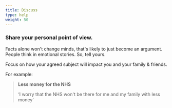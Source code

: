 ```yaml
---
title: Discuss
type: help
weight: 50
---
```


### Share your personal point of view.

Facts alone won't change minds, that's likely to just become an argument. People think in emotional stories. So, tell yours. 

Focus on how your agreed subject will impact you and your family & friends.

For example:

> **Less money for the NHS**
>
> ‘I worry that the NHS won't be there for me and my family with less money’
